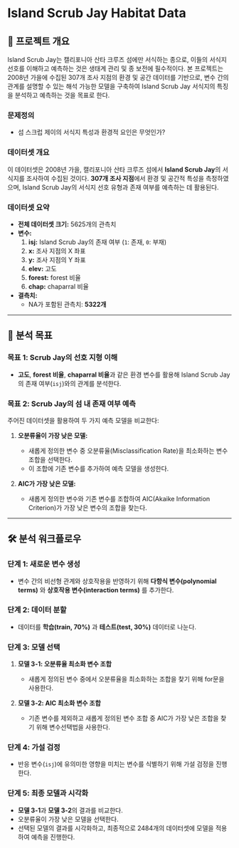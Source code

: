 # Island Scrub Jay Habitat Data

## 📄 프로젝트 개요
Island Scrub Jay는 캘리포니아 산타 크루즈 섬에만 서식하는 종으로, 이들의 서식지 선호를 이해하고 예측하는 것은 생태계 관리 및 종 보전에 필수적이다. 본 프로젝트는 2008년 가을에 수집된 307개 조사 지점의 환경 및 공간 데이터를 기반으로, 변수 간의 관계를 설명할 수 있는 해석 가능한 모델을 구축하여 Island Scrub Jay 서식지의 특징을 분석하고 예측하는 것을 목표로 한다.

### 문제정의
- 섬 스크럽 제이의 서식지 특성과 환경적 요인은 무엇인가?


### 데이터셋 개요
이 데이터셋은 2008년 가을, 캘리포니아 산타 크루즈 섬에서 **Island Scrub Jay**의 서식지를 조사하여 수집된 것이다. **307개 조사 지점**에서 환경 및 공간적 특성을 측정하였으며, Island Scrub Jay의 서식지 선호 유형과 존재 여부를 예측하는 데 활용된다.

### 데이터셋 요약
- **전체 데이터셋 크기:** 5625개의 관측치
- **변수:**
  1. **isj:** Island Scrub Jay의 존재 여부 (`1`: 존재, `0`: 부재)
  2. **x:** 조사 지점의 X 좌표
  3. **y:** 조사 지점의 Y 좌표
  4. **elev:** 고도
  5. **forest:** forest 비율
  6. **chap:** chaparral 비율
- **결측치:**
  - NA가 포함된 관측치: **5322개**

---

## 🎯 분석 목표

### 목표 1: Scrub Jay의 선호 지형 이해
- **고도**, **forest 비율**, **chaparral 비율**과 같은 환경 변수를 활용해 Island Scrub Jay의 존재 여부(`isj`)와의 관계를 분석한다.

### 목표 2: Scrub Jay의 섬 내 존재 여부 예측
주어진 데이터셋을 활용하여 두 가지 예측 모델을 비교한다:

1. **오분류율이 가장 낮은 모델:**
   - 새롭게 정의한 변수 중 오분류율(Misclassification Rate)을 최소화하는 변수 조합을 선택한다.
   - 이 조합에 기존 변수를 추가하여 예측 모델을 생성한다.

2. **AIC가 가장 낮은 모델:**
   - 새롭게 정의한 변수와 기존 변수를 조합하여 AIC(Akaike Information Criterion)가 가장 낮은 변수의 조합을 찾는다.

---

## 🛠️ 분석 워크플로우

### 단계 1: 새로운 변수 생성
- 변수 간의 비선형 관계와 상호작용을 반영하기 위해 **다항식 변수(polynomial terms)** 와 **상호작용 변수(interaction terms)** 를 추가한다.

### 단계 2: 데이터 분할
- 데이터를 **학습(train, 70%)** 과 **테스트(test, 30%)** 데이터로 나눈다.

### 단계 3: 모델 선택
1. **모델 3-1: 오분류율 최소화 변수 조합**
   - 새롭게 정의된 변수 중에서 오분류율을 최소화하는 조합을 찾기 위해 for문을 사용한다.

2. **모델 3-2: AIC 최소화 변수 조합**
   - 기존 변수를 제외하고 새롭게 정의된 변수 조합 중 AIC가 가장 낮은 조합을 찾기 위해 변수선택법을 사용한다.

### 단계 4: 가설 검정
- 반응 변수(`isj`)에 유의미한 영향을 미치는 변수를 식별하기 위해 가설 검정을 진행한다.

### 단계 5: 최종 모델과 시각화
- **모델 3-1**과 **모델 3-2**의 결과를 비교한다.
- 오분류율이 가장 낮은 모델을 선택한다.
- 선택된 모델의 결과를 시각화하고, 최종적으로 2484개의 데이터셋에 모델을 적용하여 예측을 진행한다.




